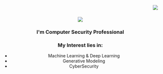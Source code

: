 

<img align="right" src="https://visitor-badge.laobi.icu/badge?page_id=gweldit.gweldit" />

<h1 align="center">
    <img src="https://readme-typing-svg.herokuapp.com/?font=Righteous&size=35&center=true&vCenter=true&width=500&height=70&duration=4000&lines=Hi+There!+👋;+I'm+Gere!;" />
</h1>

<h3 align="center">  I'm Computer Security Professional </h3>

<h3 align="center">  My Interest lies in: </h3>
 <ul align="center">
  <li align="center"> Machine Learning & Deep Learning</li>
  <li align="center">Generative Modeling</li>
  <li align="center">CyberSecurity</li>
</ul>  


<br/>

<!--
**gweldit/gweldit** is a ✨ _special_ ✨ repository because its `README.md` (this file) appears on your GitHub profile.

Here are some ideas to get you started:

- 🔭 I’m currently working on ...
- 🌱 I’m currently learning ...
- 👯 I’m looking to collaborate on ...
- 🤔 I’m looking for help with ...
- 💬 Ask me about ...
- 📫 How to reach me: ...
- 😄 Pronouns: ...
- ⚡ Fun fact: ...
-->

